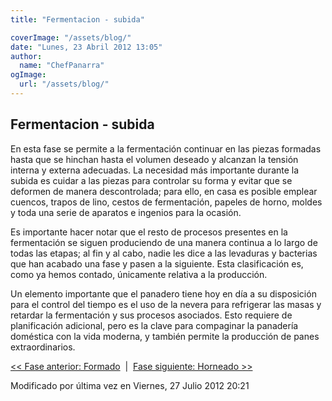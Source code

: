 ```yaml
---
title: "Fermentacion - subida"

coverImage: "/assets/blog/"
date: "Lunes, 23 Abril 2012 13:05"
author:
  name: "ChefPanarra"
ogImage:
  url: "/assets/blog/"
---
```


## Fermentacion - subida

En esta fase se permite a la fermentación continuar en las piezas formadas hasta que se hinchan hasta el volumen deseado y alcanzan la tensión interna y externa adecuadas. La necesidad más importante durante la subida es cuidar a las piezas para controlar su forma y evitar que se deformen de manera descontrolada; para ello, en casa es posible emplear cuencos, trapos de lino, cestos de fermentación, papeles de horno, moldes y toda una serie de aparatos e ingenios para la ocasión.

Es importante hacer notar que el resto de procesos presentes en la fermentación se siguen produciendo de una manera continua a lo largo de todas las etapas; al fin y al cabo, nadie les dice a las levaduras y bacterias que han acabado una fase y pasen a la siguiente. Esta clasificación es, como ya hemos contado, únicamente relativa a la producción.

Un elemento importante que el panadero tiene hoy en día a su disposición para el control del tiempo es el uso de la nevera para refrigerar las masas y retardar la fermentación y sus procesos asociados. Esto requiere de planificación adicional, pero es la clave para compaginar la panadería doméstica con la vida moderna, y también permite la producción de panes extraordinarios.

[<< Fase anterior: Formado](/posts/Formado.html)  |  [Fase siguiente: Horneado >>](/posts/Horneado.html)

Modificado por última vez en Viernes, 27 Julio 2012 20:21
